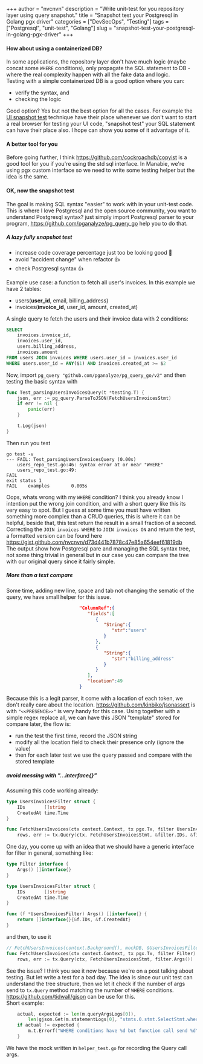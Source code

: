 +++
author = "nvcnvn"
description = "Write unit-test for you repository layer using query snapshot."
title = "Snapshot test your Postgresql in Golang pgx driver"
categories = ["DevSecOps", "Testing"]
tags = ["Postgresql", "unit-test", "Golang"]
slug = "snapshot-test-your-postgresql-in-golang-pgx-driver"
+++

#### How about using a containerized DB?
In some applications, the repository layer don't have much logic (maybe concat some `WHERE` conditions), only 
propagate the SQL statement to DB - where the real complexity happen with all the fake data and logic.  
Testing with a simple containerized DB is a good option where you can:
* verify the syntax, and
* checking the logic

Good option? Yes but not the best option for all the cases. For example the [UI snapshot test](https://jestjs.io/docs/snapshot-testing)   technique have their place whenever we don't want to start a real browser for testing your UI code, "snapshot test" 
your SQL statement can have their place also. I hope can show you some of it advantage of it.

#### A better tool for you
Before going further, I think https://github.com/cockroachdb/copyist is a good tool for you if you're using the std sql 
interface. In Manabie, we're using pgx custom interface so we need to write some testing helper but the idea is the same. 

#### OK, now the snapshot test
The goal is making SQL syntax "easier" to work with in your unit-test code. This is where I love Postgresql and the open 
source community, you want to understand Postgresql syntax? just simply import Postgresql parser to your program, 
https://github.com/pganalyze/pg_query_go help you to do that.
##### A lazy fully snapshot test
* increase code coverage percentage just too be looking good :shit:
* avoid "accident change" when refactor :+1:
* check Postgresql syntax :+1:

Example use case: a function to fetch all user's invoices. In this example we have 2 tables:
* users(**user_id**, email, billing_address)
* invoices(**invoice_id**, user_id, amount, created_at)

A single query to fetch the users and their invoice data with 2 conditions:
```sql
SELECT
	invoices.invoice_id,
	invoices.user_id,
	users.billing_address,
	invoices.amount
FROM users JOIN invoices WHERE users.user_id = invoices.user_id
WHERE users.user_id = ANY($1) AND invoices.created_at >= $2
```
Now, import `pg_query "github.com/pganalyze/pg_query_go/v2"` and then testing the basic syntax with
```go
func Test_parsingUsersInvoicesQuery(t *testing.T) {
	json, err := pg_query.ParseToJSON(FetchUsersInvoicesStmt)
	if err != nil {
		panic(err)
	}

	t.Log(json)
}
```
Then run you test
```
go test -v
--- FAIL: Test_parsingUsersInvoicesQuery (0.00s)
    users_repo_test.go:46: syntax error at or near "WHERE"
    users_repo_test.go:49: 
FAIL
exit status 1
FAIL    examples        0.005s
```
Oops, whats wrong with my `WHERE` condition? I think you already know I intention put the wrong join condition, and with 
a short query like this its very easy to spot. But I guess at some time you must have written something more complex 
than a CRUD queries, this is where it can be helpful, beside that, this test return the result in a small fraction of a 
second.  
Correcting the `JOIN invoices WHERE` to `JOIN invoices ON` and return the test, a formatted version can be found here 
https://gist.github.com/nvcnvn/d73d441b7878c47e85a654eef61819db  
The output show how Postgresql pare and managing the SQL syntax tree, not some thing trivial in general but in our case 
you can compare the tree with our original query since it fairly simple.
##### More than a text compare
Some time, adding new line, space and tab not changing the sematic of the query, we have small helper for this issue.
```json
                           "ColumnRef":{
                              "fields":[
                                 {
                                    "String":{
                                       "str":"users"
                                    }
                                 },
                                 {
                                    "String":{
                                       "str":"billing_address"
                                    }
                                 }
                              ],
                              "location":49
                           }
```
Because this is a legit parser, it come with a location of each token, we don't really care about the location. 
https://github.com/kinbiko/jsonassert is with `"<<PRESENCE>>"` is very handy for this case. Using together with a 
simple regex replace all, we can have this JSON "template" stored for compare later, the flow is:
* run the test the first time, record the JSON string
* modify all the location field to check their presence only (ignore the value)
* then for each later test we use the query passed and compare with the stored template

##### avoid messing with "...interface{}"
Assuming this code working already:
```go
type UsersInvoicesFilter struct {
	IDs       []string
	CreatedAt time.Time
}

func FetchUsersInvoices(ctx context.Context, tx pgx.Tx, filter UsersInvoicesFilter) ([]*Invoice, error) {
	rows, err := tx.Query(ctx, FetchUsersInvoicesStmt, &filter.IDs, &filter.CreatedAt)
```

One day, you come up with an idea that we should have a generic interface for filter in general, something like:
```go
type Filter interface {
	Args() []interface{}
}

type UsersInvoicesFilter struct {
	IDs       []string
	CreatedAt time.Time
}

func (f *UsersInvoicesFilter) Args() []interface{} {
	return []interface{}{&f.IDs, &f.CreatedAt}
}
```
and then, to use it
```go
// FetchUsersInvoices(context.Background(), mockDB, &UsersInvoicesFilter{})
func FetchUsersInvoices(ctx context.Context, tx pgx.Tx, filter Filter) ([]*Invoice, error) {
	rows, err := tx.Query(ctx, FetchUsersInvoicesStmt, filter.Args())
```
See the issue? I think you see it now because we're on a post talking about testing. But let write a test for a bad day. 
The idea is since our unit test can understand the tree structure, then we let it check if the number of args send to 
`tx.Query` method matching the number of `WHERE` conditions. https://github.com/tidwall/gjson can be use for this.  
Short example:
```go
	actual, expected := len(m.queryArgsLogs[0]),
		len(gjson.Get(m.statementLogs[0], "stmts.0.stmt.SelectStmt.whereClause.BoolExpr.args").Array())
	if actual != expected {
		m.t.Errorf("WHERE conditions have %d but function call send %d", expected, actual)
	}
```
We have the mock written in `helper_test.go` for recording the Query call args.